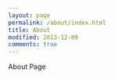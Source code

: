 ```yaml
---
layout: page
permalink: /about/index.html
title: About
modified: 2013-12-09
comments: true
---
```


About Page
